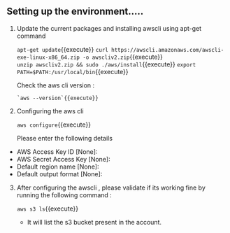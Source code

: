 ## Setting up the environment.....

1. Update the current packages and installing awscli using apt-get command
	
	`apt-get update`{{execute}}
	`curl https://awscli.amazonaws.com/awscli-exe-linux-x86_64.zip -o awscliv2.zip`{{execute}}        
	`unzip awscliv2.zip && sudo ./aws/install`{{execute}}
	`export PATH=$PATH:/usr/local/bin`{{execute}}
   
   Check the aws cli version :
       
       `aws --version`{{execute}}       

2. Configuring the aws cli

	`aws configure`{{execute}}

   Please enter the following details

  -	AWS Access Key ID [None]:
  -	AWS Secret Access Key [None]:
  -	Default region name [None]:
  -	Default output format [None]:

3. After configuring the awscli , please validate if its working fine by running the following command :
	
	`aws s3 ls`{{execute}}

   - It will list the s3 bucket present in the account.
